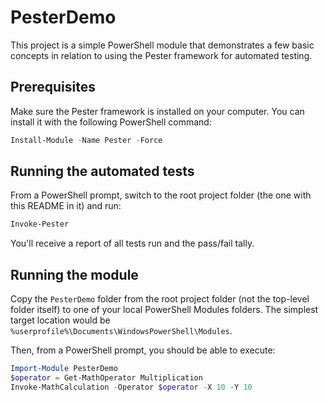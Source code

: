 # PesterDemo

This project is a simple PowerShell module that demonstrates a few basic concepts in relation to using the Pester framework for automated testing.

## Prerequisites

Make sure the Pester framework is installed on your computer. You can install it with the following PowerShell command:

```powershell
Install-Module -Name Pester -Force
```

## Running the automated tests

From a PowerShell prompt, switch to the root project folder (the one with this README in it) and run:

```powershell
Invoke-Pester
```

You'll receive a report of all tests run and the pass/fail tally.

## Running the module

Copy the ```PesterDemo``` folder from the root project folder (not the top-level folder itself) to one of your local PowerShell Modules folders. The simplest target location would be ```%userprofile%\Documents\WindowsPowerShell\Modules```.

Then, from a PowerShell prompt, you should be able to execute:

```powershell
Import-Module PesterDemo
$operator = Get-MathOperator Multiplication
Invoke-MathCalculation -Operator $operator -X 10 -Y 10
```
